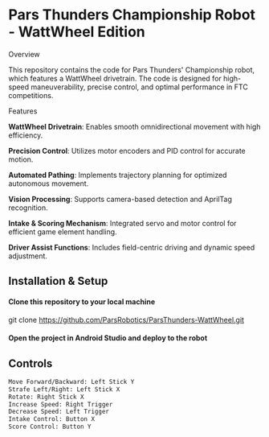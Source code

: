 # Pars Thunders Championship Robot - WattWheel Edition

Overview

This repository contains the code for Pars Thunders' Championship robot, which features a WattWheel drivetrain. The code is designed for high-speed maneuverability, precise control, and optimal performance in FTC competitions.

Features

**WattWheel Drivetrain**: Enables smooth omnidirectional movement with high efficiency.

**Precision Control**: Utilizes motor encoders and PID control for accurate motion.

**Automated Pathing**: Implements trajectory planning for optimized autonomous movement.

**Vision Processing**: Supports camera-based detection and AprilTag recognition.

**Intake & Scoring Mechanism**: Integrated servo and motor control for efficient game element handling.

**Driver Assist Functions**: Includes field-centric driving and dynamic speed adjustment.

## Installation & Setup


  #### Clone this repository to your local machine
  git clone https://github.com/ParsRobotics/ParsThunders-WattWheel.git
  #### Open the project in Android Studio and deploy to the robot

## Controls


  ```bash
  Move Forward/Backward: Left Stick Y
  Strafe Left/Right: Left Stick X
  Rotate: Right Stick X
  Increase Speed: Right Trigger
  Decrease Speed: Left Trigger
  Intake Control: Button X
  Score Control: Button Y


  


